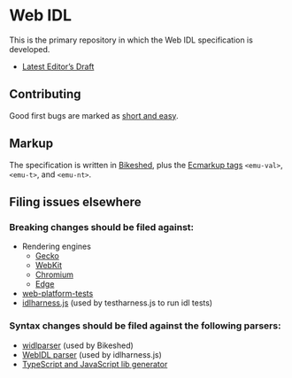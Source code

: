 Web IDL
=======

This is the primary repository in which the Web IDL specification is developed.

* [Latest Editor’s Draft](http://heycam.github.io/webidl/)

## Contributing

Good first bugs are marked as [short and easy](https://github.com/heycam/webidl/issues?utf8=%E2%9C%93&q=is%3Aopen+label%3A%22%E2%8C%9B+duration:short%22+label%3A%22%E2%98%95+difficulty:easy%22).

## Markup

The specification is written in [Bikeshed](https://github.com/tabatkins/bikeshed), plus the [Ecmarkup tags](https://bterlson.github.io/ecmarkup/) `<emu-val>`, `<emu-t>`, and `<emu-nt>`. 

## Filing issues elsewhere

### Breaking changes should be filed against:

*   Rendering engines
    *   [Gecko](https://bugzilla.mozilla.org/enter_bug.cgi?product=Core&component=DOM&cc=bzbarsky@mit.edu)
    *   [WebKit](https://bugs.webkit.org/enter_bug.cgi?product=WebKit&component=Bindings&short_desc=[WebIDL]%20)
    *   [Chromium](https://bugs.chromium.org/p/chromium/issues/entry?template=Defect%20report%20from%20developer&components=Blink%3EBindings&summary=[WebIDL]%20&comment&labels=Via-WebIDLRepo)
    *   [Edge](https://developer.microsoft.com/en-us/microsoft-edge/platform/issues/)
*   [web-platform-tests](https://github.com/web-platform-tests/wpt/issues/new?title=%5BWebIDL%5D%20)
*   [idlharness.js](https://github.com/web-platform-tests/wpt/issues/new?title=%5Bidlharness%5D%20) (used by testharness.js to run idl tests)

### Syntax changes should be filed against the following parsers:

*   [widlparser](https://github.com/plinss/widlparser/issues/new) (used by Bikeshed)
*   [WebIDL parser](https://github.com/w3c/webidl2.js/issues/new) (used by idlharness.js)
*   [TypeScript and JavaScript lib generator](https://github.com/Microsoft/TSJS-lib-generator/)

